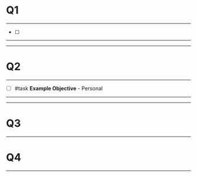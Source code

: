 # Q1
---
- [ ] 
---
---
# Q2
---
- [ ] #task **Example Objective** - Personal

---
---
# Q3
---
# Q4 
---

